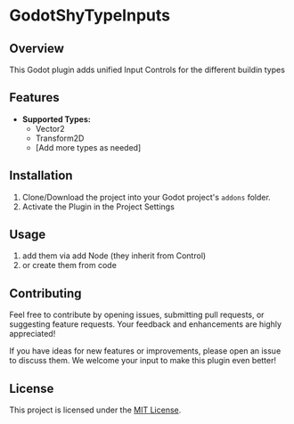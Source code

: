 # GodotShyTypeInputs

## Overview

This Godot plugin adds unified Input Controls for the different buildin types

## Features
- **Supported Types:**
  - Vector2
  - Transform2D
  - [Add more types as needed]

## Installation

1. Clone/Download the project into your Godot project's `addons` folder.
2. Activate the Plugin in the Project Settings
   

## Usage

1. add them via add Node (they inherit from Control)
2. or create them from code

## Contributing

Feel free to contribute by opening issues, submitting pull requests, or suggesting feature requests.
Your feedback and enhancements are highly appreciated!

If you have ideas for new features or improvements, please open an issue to discuss them. We welcome your input to make this plugin even better!


## License

This project is licensed under the [MIT License](LICENSE).
